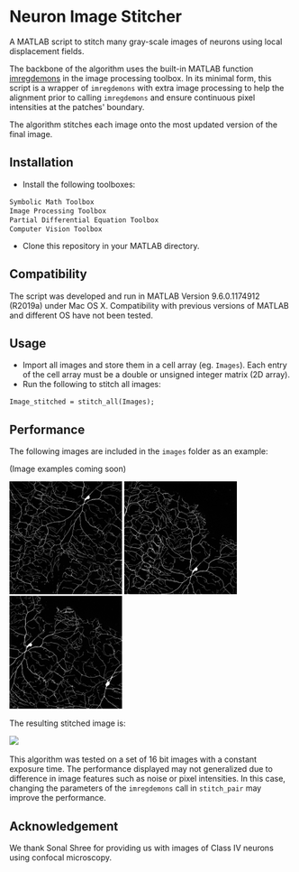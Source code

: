 # Neuron Image Stitcher
A MATLAB script to stitch many gray-scale images of neurons using local displacement fields.

The backbone of the algorithm uses the built-in MATLAB function [imregdemons](https://www.mathworks.com/help/images/ref/imregdemons.html) in the image processing toolbox. In its minimal form, this script is a wrapper of `imregdemons` with extra image processing to help the alignment prior to calling `imregdemons` and ensure continuous pixel intensities at the patches' boundary.

The algorithm stitches each image onto the most updated version of the final image.

## Installation
- Install the following toolboxes:
```
Symbolic Math Toolbox
Image Processing Toolbox
Partial Differential Equation Toolbox
Computer Vision Toolbox
```
- Clone this repository in your MATLAB directory.

## Compatibility
The script was developed and run in MATLAB Version 9.6.0.1174912 (R2019a) under Mac OS X. Compatibility with previous versions of MATLAB and different OS have not been tested.

## Usage
- Import all images and store them in a cell array (eg. `Images`). Each entry of the cell array must be a double or unsigned integer matrix (2D array).
- Run the following to stitch all images:
```
Image_stitched = stitch_all(Images);
```

## Performance
The following images are included in the `images` folder as an example:

(Image examples coming soon)

<img src="images/Neuron_a.png" height=200 /> <img src="images/Neuron_b.png" height=200 /> <img src="images/Neuron_c.png" height=200 />

The resulting stitched image is:

<img src="images/Neuron-stitched.png" height=600 />

This algorithm was tested on a set of 16 bit images with a constant exposure time. The performance displayed may not generalized due to difference in image features such as noise or pixel intensities. In this case, changing the parameters of the `imregdemons` call in `stitch_pair` may improve the performance.


## Acknowledgement
We thank Sonal Shree for providing us with images of Class IV neurons using confocal microscopy.
